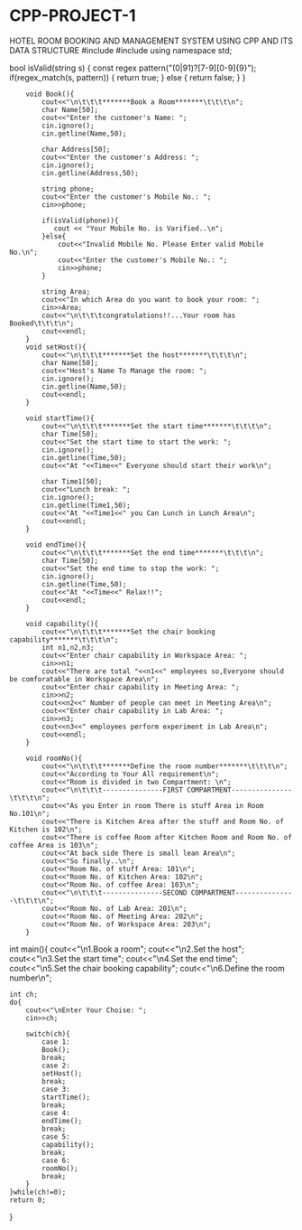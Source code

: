 # CPP-PROJECT-1
HOTEL ROOM BOOKING AND MANAGEMENT SYSTEM USING CPP AND ITS DATA STRUCTURE
#include <iostream>
#include <regex>
using namespace std;

bool isValid(string s)
{
  const regex pattern("(0|91)?[7-9][0-9]{9}");
  if(regex_match(s, pattern))
  {
    return true;
  }
  else
  {
    return false;
  }
}

        void Book(){
            cout<<"\n\t\t\t*******Book a Room*******\t\t\t\n";
            char Name[50];
            cout<<"Enter the customer's Name: ";
            cin.ignore();
            cin.getline(Name,50);
            
            char Address[50];
            cout<<"Enter the customer's Address: ";
            cin.ignore();
            cin.getline(Address,50);
            
            string phone;
            cout<<"Enter the customer's Mobile No.: ";
            cin>>phone;
            
            if(isValid(phone)){
               cout << "Your Mobile No. is Varified..\n";
            }else{
                cout<<"Invalid Mobile No. Please Enter valid Mobile No.\n";
                cout<<"Enter the customer's Mobile No.: ";
                cin>>phone;
            }
            
            string Area;
            cout<<"In which Area do you want to book your room: ";
            cin>>Area;
            cout<<"\n\t\t\tcongratulations!!...Your room has Booked\t\t\t\n";
            cout<<endl;
        }
        void setHost(){
            cout<<"\n\t\t\t*******Set the host*******\t\t\t\n";
            char Name[50];
            cout<<"Host's Name To Manage the room: ";
            cin.ignore();
            cin.getline(Name,50);
            cout<<endl;
        }
        
        void startTime(){
            cout<<"\n\t\t\t*******Set the start time*******\t\t\t\n";
            char Time[50];
            cout<<"Set the start time to start the work: ";
            cin.ignore();
            cin.getline(Time,50);
            cout<<"At "<<Time<<" Everyone should start their work\n";
            
            char Time1[50];
            cout<<"Lunch break: ";
            cin.ignore();
            cin.getline(Time1,50);
            cout<<"At "<<Time1<<" you Can Lunch in Lunch Area\n";
            cout<<endl;
        }
        
        void endTime(){
            cout<<"\n\t\t\t*******Set the end time*******\t\t\t\n";
            char Time[50];
            cout<<"Set the end time to stop the work: ";
            cin.ignore();
            cin.getline(Time,50);
            cout<<"At "<<Time<<" Relax!!";
            cout<<endl;
        }
        
        void capability(){
            cout<<"\n\t\t\t*******Set the chair booking capability*******\t\t\t\n";
            int n1,n2,n3;
            cout<<"Enter chair capability in Workspace Area: ";
            cin>>n1;
            cout<<"There are total "<<n1<<" employees so,Everyone should be comforatable in Workspace Area\n";
            cout<<"Enter chair capability in Meeting Area: ";
            cin>>n2;
            cout<<n2<<" Number of people can meet in Meeting Area\n";
            cout<<"Enter chair capability in Lab Area: ";
            cin>>n3;
            cout<<n3<<" employees perform experiment in Lab Area\n";
            cout<<endl;
        }
        
        void roomNo(){
            cout<<"\n\t\t\t*******Define the room number*******\t\t\t\n";
            cout<<"According to Your All requirement\n";
            cout<<"Room is divided in two Compartment: \n";
            cout<<"\n\t\t\t---------------FIRST COMPARTMENT---------------\t\t\t\n";
            cout<<"As you Enter in room There is stuff Area in Room No.101\n";
            cout<<"There is Kitchen Area after the stuff and Room No. of Kitchen is 102\n";
            cout<<"There is coffee Room after Kitchen Room and Room No. of coffee Area is 103\n";
            cout<<"At back side There is small lean Area\n";
            cout<<"So finally..\n";
            cout<<"Room No. of stuff Area: 101\n";
            cout<<"Room No. of Kitchen Area: 102\n";
            cout<<"Room No. of coffee Area: 103\n";
            cout<<"\n\t\t\t---------------SECOND COMPARTMENT---------------\t\t\t\n";
            cout<<"Room No. of Lab Area: 201\n";
            cout<<"Room No. of Meeting Area: 202\n";
            cout<<"Room No. of Workspace Area: 203\n";
        }

int main(){
        cout<<"\n1.Book a room";
        cout<<"\n2.Set the host";
        cout<<"\n3.Set the start time";
        cout<<"\n4.Set the end time";
        cout<<"\n5.Set the chair booking capability";
        cout<<"\n6.Define the room number\n";
        
    int ch;
    do{
        cout<<"\nEnter Your Choise: ";
        cin>>ch;
        
        switch(ch){
            case 1:
            Book();
            break;
            case 2:
            setHost();
            break;
            case 3:
            startTime();
            break;
            case 4:
            endTime();
            break;
            case 5:
            capability();
            break;
            case 6:
            roomNo();
            break;
        }
    }while(ch!=0);
    return 0;
}
